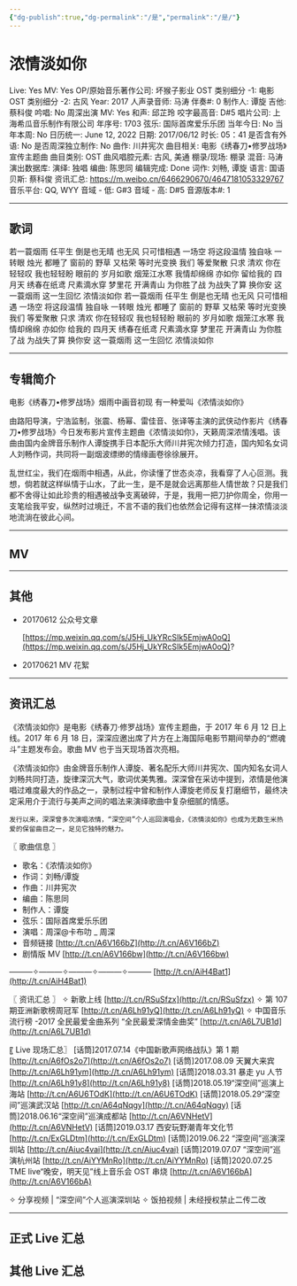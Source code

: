 ```yaml
---
{"dg-publish":true,"dg-permalink":"/是","permalink":"/是/"}
---
```



# 浓情淡如你

Live: Yes
MV: Yes
OP/原始音乐著作公司: 坏猴子影业
OST 类别细分 -1: 电影
OST 类别细分 -2: 古风
Year: 2017
人声录音师: 马涛
伴奏#: 0
制作人: 谭旋
吉他: 蔡科俊
吟唱: No
周深出演 MV: Yes
和声: 邱芷玲
咬字最高音: D#5
唱片公司: 上海希瓜音乐制作有限公司
年序号: 1703
弦乐: 国际首席爱乐乐团
当年今日: No
当年本周: No
日历统一: June 12, 2022
日期: 2017/06/12
时长: 05：41
是否含有外语: No
是否周深独立制作: No
曲作: 川井宪次
曲目相关: 电影《绣春刀•修罗战场》宣传主题曲
曲目类别: OST
曲风唱腔元素: 古风, 美通
棚录/现场: 棚录
混音: 马涛
演出数据库:
演绎: 独唱
编曲: 陈思同
编辑完成: Done
词作: 刘畅, 谭旋
语言: 国语
贝斯: 蔡科俊
资讯汇总: https://m.weibo.cn/6466290670/4647181053329767
音乐平台: QQ, WYY
音域 - 低: G#3
音域 - 高: D#5
音源版本#: 1

---

## 歌词

若一蓑烟雨 任平生
倒是也无晴 也无风
只可惜相遇 一场空
将这段温情 独自咏
一转眼 烛光 都睡了
窗前的 野草 又枯荣
等时光变换 我们 等爱聚散
只求 清欢
你在轻轻叹
我也轻轻盼
眼前的 岁月如歌
烟笼江水寒
我情却绵绵
亦如你 留给我的 四月天
绣春在纸鸢
尺素滴水穿
梦里花 开满青山
为你胜了战
为战失了算 换你安
这一蓑烟雨
这一生回忆
浓情淡如你
若一蓑烟雨 任平生
倒是也无晴 也无风
只可惜相遇 一场空
将这段温情 独自咏
一转眼 烛光 都睡了
窗前的 野草 又枯荣
等时光变换 我们 等爱聚散
只求 清欢
你在轻轻叹
我也轻轻盼
眼前的 岁月如歌
烟笼江水寒
我情却绵绵
亦如你 给我的 四月天
绣春在纸鸢
尺素滴水穿
梦里花 开满青山
为你胜了战
为战失了算 换你安
这一蓑烟雨
这一生回忆
浓情淡如你

---

## 专辑简介

电影《绣春刀•修罗战场》烟雨中画音初现 有一种爱叫《浓情淡如你》

由路阳导演，宁浩监制，张震、杨幂、雷佳音、张译等主演的武侠动作影片《绣春刀•修罗战场》今日发布影片宣传主题曲《浓情淡如你》，天籁周深浓情浅唱。该曲由国内金牌音乐制作人谭旋携手日本配乐大师川井宪次倾力打造，国内知名女词人刘畅作词，共同将一副烟波缥缈的情缘画卷徐徐展开。

乱世红尘，我们在烟雨中相遇，从此，你读懂了世态炎凉，我看穿了人心叵测。我想，倘若就这样纵情于山水，了此一生，是不是就会远离那些人情世故？只是我们都不舍得让如此珍贵的相遇被战争支离破碎，于是，我用一把刀护你周全，你用一支笔绘我平安，纵然时过境迁，不言不语的我们也依然会记得有这样一抹浓情淡淡地流淌在彼此心间。

---

## MV

---

## 其他

- 20170612 公众号文章

    [https://mp.weixin.qq.com/s/J5Hj_UkYRcSIk5EmjwA0oQ](https://mp.weixin.qq.com/s/J5Hj_UkYRcSIk5EmjwA0oQ)?

- 20170621 MV 花絮

---

## 资讯汇总

《浓情淡如你》是电影《绣春刀·修罗战场》宣传主题曲，于 2017 年 6 月 12 日上线。2017 年 6 月 18 日，深深应邀出席了片方在上海国际电影节期间举办的“燃魂斗”主题发布会。歌曲 MV 也于当天现场首次亮相。

《浓情淡如你》由金牌音乐制作人谭旋、著名配乐大师川井宪次、国内知名女词人刘畅共同打造，旋律深沉大气，歌词优美隽雅。深深曾在采访中提到，浓情是他演唱过难度最大的作品之一，录制过程中曾和制作人谭旋老师反复打磨细节，最终决定采用介于流行与美声之间的唱法来演绎歌曲中复杂细腻的情感。

    发行以来，深深曾多次演唱浓情，“深空间”个人巡回演唱会，《浓情淡如你》也成为无数生米热爱的保留曲目之一，足见它独特的魅力。

〖 歌曲信息 〗

- 歌名：《浓情淡如你》
- 作词：刘畅/谭旋
- 作曲：川井宪次
- 编曲：陈思同
- 制作人：谭旋
- 弦乐：国际首席爱乐乐团
- 演唱：周深@卡布叻 _ 周深
- 音频链接 [http://t.cn/A6V166bZ](http://t.cn/A6V166bZ)
- 剧情版 MV [http://t.cn/A6V166bw](http://t.cn/A6V166bw)

———✧———✧———✧———✧———
[http://t.cn/AiH4Bat1](http://t.cn/AiH4Bat1)

〖 资讯汇总 〗
✧ 新歌上线 [http://t.cn/RSuSfzx](http://t.cn/RSuSfzx)
✧ 第 107 期亚洲新歌榜周冠军 [http://t.cn/A6Lh91yQ](http://t.cn/A6Lh91yQ)
✧ 中国音乐流行榜 -2017 全民最爱金曲系列
“全民最爱深情金曲奖” [http://t.cn/A6L7UB1d](http://t.cn/A6L7UB1d)

〖 Live 现场汇总〗
[话筒]2017.07.14《中国新歌声网络战队》第 1 期 [http://t.cn/A6fOs2o7](http://t.cn/A6fOs2o7)
[话筒]2017.08.09 天翼大来宾 [http://t.cn/A6Lh91ym](http://t.cn/A6Lh91ym)
[话筒]2018.03.31 暴走 yu 人节 [http://t.cn/A6Lh91y8](http://t.cn/A6Lh91y8)
[话筒]2018.05.19“深空间”巡演上海站 [http://t.cn/A6U6TOdK](http://t.cn/A6U6TOdK)
[话筒]2018.05.29“深空间”巡演武汉站 [http://t.cn/A64qNqgy](http://t.cn/A64qNqgy)
[话筒]2018.06.16“深空间”巡演成都站 [http://t.cn/A6VNHetV](http://t.cn/A6VNHetV)
[话筒]2019.03.17 西安玩野潮青年文化节 [http://t.cn/ExGLDtm](http://t.cn/ExGLDtm)
[话筒]2019.06.22 “深空间”巡演深圳站 [http://t.cn/Aiuc4vai](http://t.cn/Aiuc4vai)
[话筒]2019.07.07 “深空间”巡演杭州站 [http://t.cn/AiYYMnRo](http://t.cn/AiYYMnRo)
[话筒]2020.07.25 TME live“晚安，明天见”线上音乐会 OST 串烧 [http://t.cn/A6V166bA](http://t.cn/A6V166bA)

✧ 分享视频 | “深空间”个人巡演深圳站
✧ 饭拍视频 | 未经授权禁止二传二改

---

## 正式 Live 汇总

## 其他 Live 汇总
